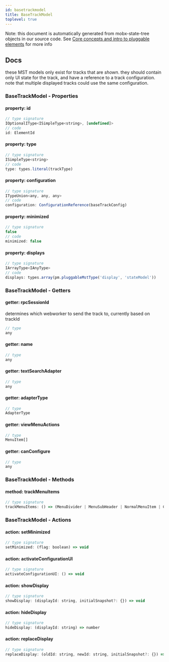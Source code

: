 ```yaml
---
id: basetrackmodel
title: BaseTrackModel
toplevel: true
---
```


Note: this document is automatically generated from mobx-state-tree objects in
our source code. See [Core concepts and intro to pluggable
elements](/docs/developer_guide/) for more info

## Docs

these MST models only exist for tracks that are _shown_. they should contain
only UI state for the track, and have a reference to a track configuration.
note that multiple displayed tracks could use the same configuration.

### BaseTrackModel - Properties

#### property: id

```js
// type signature
IOptionalIType<ISimpleType<string>, [undefined]>
// code
id: ElementId
```

#### property: type

```js
// type signature
ISimpleType<string>
// code
type: types.literal(trackType)
```

#### property: configuration

```js
// type signature
ITypeUnion<any, any, any>
// code
configuration: ConfigurationReference(baseTrackConfig)
```

#### property: minimized

```js
// type signature
false
// code
minimized: false
```

#### property: displays

```js
// type signature
IArrayType<IAnyType>
// code
displays: types.array(pm.pluggableMstType('display', 'stateModel'))
```

### BaseTrackModel - Getters

#### getter: rpcSessionId

determines which webworker to send the track to, currently based on trackId

```js
// type
any
```

#### getter: name

```js
// type
any
```

#### getter: textSearchAdapter

```js
// type
any
```

#### getter: adapterType

```js
// type
AdapterType
```

#### getter: viewMenuActions

```js
// type
MenuItem[]
```

#### getter: canConfigure

```js
// type
any
```

### BaseTrackModel - Methods

#### method: trackMenuItems

```js
// type signature
trackMenuItems: () => (MenuDivider | MenuSubHeader | NormalMenuItem | CheckboxMenuItem | RadioMenuItem | SubMenuItem | { ...; }[] | { ...; })[]
```

### BaseTrackModel - Actions

#### action: setMinimized

```js
// type signature
setMinimized: (flag: boolean) => void
```

#### action: activateConfigurationUI

```js
// type signature
activateConfigurationUI: () => void
```

#### action: showDisplay

```js
// type signature
showDisplay: (displayId: string, initialSnapshot?: {}) => void
```

#### action: hideDisplay

```js
// type signature
hideDisplay: (displayId: string) => number
```

#### action: replaceDisplay

```js
// type signature
replaceDisplay: (oldId: string, newId: string, initialSnapshot?: {}) => void
```
